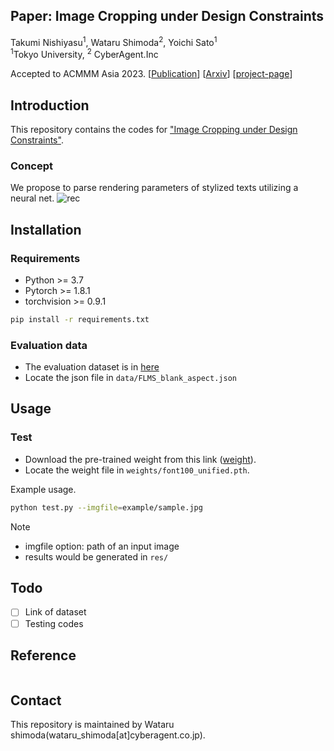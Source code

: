 ## Paper: Image Cropping under Design Constraints


Takumi Nishiyasu<sup>1</sup>, Wataru Shimoda<sup>2</sup>,  Yoichi Sato<sup>1</sup>  
<sup>1</sup>Tokyo University, <sup>2</sup> CyberAgent.Inc

Accepted to ACMMM Asia 2023.
[[Publication](https://openaccess.thecvf.com/content/ICCV2021/html/Shimoda_De-Rendering_Stylized_Texts_ICCV_2021_paper.html)]
[[Arxiv](https://arxiv.org/abs/2110.01890)]
[[project-page](https://cyberagentailab.github.io/derendering-text/)]

## Introduction
This repository contains the codes for ["Image Cropping under Design Constraints"](https://arxiv.org/abs/2110.01890).
### Concept
We propose to parse rendering parameters of stylized texts utilizing a neural net.
<img src = "example/abstract.png" title = "rec" >



## Installation

### Requirements
- Python >= 3.7
- Pytorch >= 1.8.1
- torchvision >= 0.9.1

```bash
pip install -r requirements.txt
```

### Evaluation data
- The evaluation dataset is in [here](/data/FLMS_blank_aspect.json) 
- Locate the json file in `data/FLMS_blank_aspect.json`



## Usage

### Test
- Download the pre-trained weight from this link
([weight](https://drive.google.com/file/d/1HBcfV0nfSluCWCHGgGerx7QNJZJpOv3h/view?usp=sharing)).  
- Locate the weight file in `weights/font100_unified.pth`.  

Example usage.
```bash
python test.py --imgfile=example/sample.jpg
```
Note
- imgfile option: path of an input image
- results would be generated in `res/`


## Todo
- [ ] Link of dataset
- [ ] Testing codes

## Reference
```bibtex

```

## Contact
This repository is maintained by Wataru shimoda(wataru_shimoda[at]cyberagent.co.jp).
